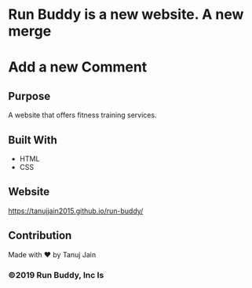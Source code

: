 # Run Buddy is a new website. A new merge

# Add a new Comment

## Purpose
A website that offers fitness training services.

## Built With
* HTML
* CSS

## Website
https://tanujjain2015.github.io/run-buddy/

## Contribution
Made with ❤️ by Tanuj Jain

### ©️2019 Run Buddy, Inc ls
